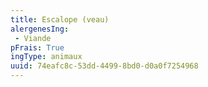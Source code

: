 ```yaml
---
title: Escalope (veau)
alergenesIng:
 - Viande
pFrais: True
ingType: animaux
uuid: 74eafc8c-53dd-4499-8bd0-d0a0f7254968
---
```

